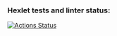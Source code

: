 ### Hexlet tests and linter status:
[![Actions Status](https://github.com/Alwodan/java-project-72/workflows/hexlet-check/badge.svg)](https://github.com/Alwodan/java-project-72/actions)